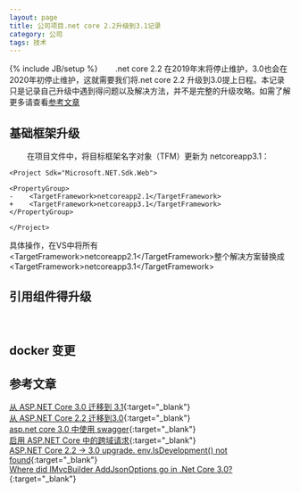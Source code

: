 ```yaml
---
layout: page
title: 公司项目.net core 2.2升级到3.1记录
category: 公司
tags: 技术
---
```

{% include JB/setup %}
&#160; &#160; &#160; &#160;.net core 2.2 在2019年末将停止维护，3.0也会在2020年初停止维护，这就需要我们将.net core 2.2 升级到3.0提上日程。本记录只是记录自己升级中遇到得问题以及解决方法，并不是完整的升级攻略。如需了解更多请查看[参考文章](#jump)  
## 基础框架升级
&#160; &#160; &#160; &#160; 在项目文件中，将目标框架名字对象（TFM）更新为 netcoreapp3.1：   

    <Project Sdk="Microsoft.NET.Sdk.Web">

    <PropertyGroup>
    -    <TargetFramework>netcoreapp2.1</TargetFramework>
    +    <TargetFramework>netcoreapp3.1</TargetFramework>
    </PropertyGroup>

    </Project>   

具体操作，在VS中将所有\<TargetFramework>netcoreapp2.1\</TargetFramework>整个解决方案替换成\<TargetFramework>netcoreapp3.1\</TargetFramework>  
## 引用组件得升级
　　
## docker 变更

## <span id="jump">参考文章</span>
[从 ASP.NET Core 3.0 迁移到 3.1](https://docs.microsoft.com/zh-cn/aspnet/core/migration/30-to-31?view=aspnetcore-3.1&tabs=visual-studio){:target="_blank"}  
[从 ASP.NET Core 2.2 迁移到3.0](https://docs.microsoft.com/zh-cn/aspnet/core/migration/22-to-30?view=aspnetcore-3.1&tabs=visual-studio){:target="_blank"}  
[asp.net core 3.0 中使用 swagger](https://www.cnblogs.com/weihanli/p/ues-swagger-in-aspnetcore3_0.html){:target="_blank"}  
[启用 ASP.NET Core 中的跨域请求](https://docs.microsoft.com/zh-cn/aspnet/core/security/cors?view=aspnetcore-3.1){:target="_blank"}   
[ASP.NET Core 2.2 -> 3.0 upgrade. env.IsDevelopment() not found](https://stackoverflow.com/questions/58070476/asp-net-core-2-2-3-0-upgrade-env-isdevelopment-not-found){:target="_blank"}  
[Where did IMvcBuilder AddJsonOptions go in .Net Core 3.0?](https://stackoverflow.com/questions/55666826/where-did-imvcbuilder-addjsonoptions-go-in-net-core-3-0){:target="_blank"}  